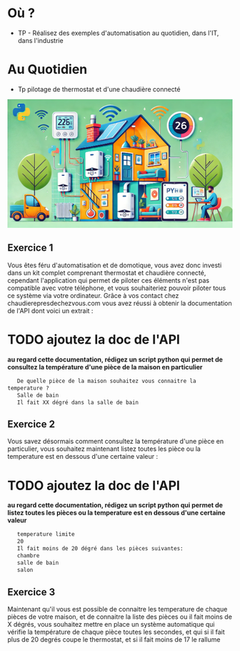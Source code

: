 <!-- .slide: data-state="nologo-slide" style="text-align: center" -->
# Où ?

* TP - Réalisez des exemples d'automatisation au quotidien, dans l'IT, dans l'industrie

<!-- .slide: data-state="nologo-slide" style="text-align: center" -->
# Au Quotidien 

* Tp pilotage de thermostat et d'une chaudière connecté

![pilotage chaudiere](images/pilotage_chaudiere.webp "pilotage chaudière") <!-- .element: width="100px" -->


## Exercice 1

Vous êtes féru d'automatisation et de domotique, vous avez donc investi dans un kit complet comprenant thermostat et chaudière connecté, 
cependant l'application qui permet de piloter ces éléments n'est pas compatible avec votre téléphone, et vous souhaiteriez pouvoir piloter tous ce système via votre ordinateur.
Grâce à vos contact chez chaudierepresdechezvous.com vous avez réussi à obtenir la documentation de l'API dont voici un extrait :

# TODO ajoutez la doc de l'API

**au regard cette documentation, rédigez un script python qui permet de consultez la température d'une pièce de la maison en particulier**

```
   De quelle pièce de la maison souhaitez vous connaitre la temperature ?
   Salle de bain
   Il fait XX dégré dans la salle de bain 
``` 


## Exercice 2
Vous savez désormais comment consultez la température d'une pièce en particulier, vous souhaitez maintenant listez toutes les pièce ou la temperature est en dessous d'une certaine valeur :

# TODO ajoutez la doc de l'API

**au regard cette documentation, rédigez un script python qui permet de listez toutes les pièces ou la temperature est en dessous d'une certaine valeur**

```
   temperature limite
   20
   Il fait moins de 20 dégré dans les pièces suivantes:
   chambre
   salle de bain
   salon
``` 

## Exercice 3
Maintenant qu'il vous est possible de connaitre les temperature de chaque pièces de votre maison, et de connaitre la liste des pièces ou il fait moins de X dégrés,
vous souhaitez mettre en place un système automatique qui vérifie la température de chaque pièce toutes les secondes, et qui si il fait plus de 20 degrés coupe le thermostat, et si il fait moins de 17 le rallume

